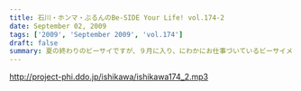 ```yaml
---
title: 石川・ホンマ・ぶるんのBe-SIDE Your Life! vol.174-2
date: September 02, 2009
tags: ['2009', 'September 2009', 'vol.174']
draft: false
summary: 夏の終わりのビーサイですが、９月に入り、にわかにお仕事づいているビーサイメンバー。ビーサイTVに遅延がでるかもしれませんがそちらはご勘弁いただければと！NAMAE
---
```


http://project-phi.ddo.jp/ishikawa/ishikawa174_2.mp3

